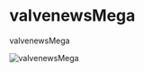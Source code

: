 # valvenewsMega
valvenewsMega

![valvenewsMega](https://github.com/ivan123-ru/valvenewsMega/blob/main/valvenewsMega.png "valvenewsMega")
